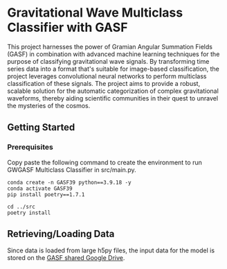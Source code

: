 # Gravitational Wave Multiclass Classifier with GASF


This project harnesses the power of Gramian Angular Summation Fields (GASF) in combination with advanced machine learning techniques for the purpose of classifying gravitational wave signals. By transforming time series data into a format that's suitable for image-based classification, the project leverages convolutional neural networks to perform multiclass classification of these signals. The project aims to provide a robust, scalable solution for the automatic categorization of complex gravitational waveforms, thereby aiding scientific communities in their quest to unravel the mysteries of the cosmos.

## Getting Started

### Prerequisites
Copy paste the following command to create the environment to run GWGASF Multiclass Classifier in src/main.py.
```
conda create -n GASF39 python==3.9.18 -y
conda activate GASF39
pip install poetry==1.7.1

cd ../src
poetry install
```


## Retrieving/Loading Data

Since data is loaded from large h5py files, the input data for the model is stored on the [GASF shared Google Drive](https://drive.google.com/drive/folders/12jjEFBU81Y8PB7VUrPHPcZViBhm86obJ?usp=drive_link).
